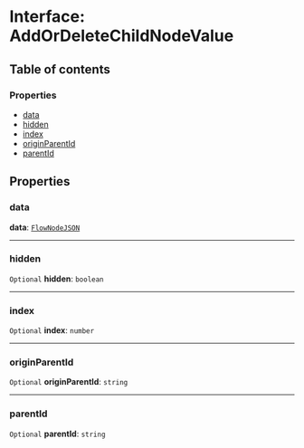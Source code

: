 # Interface: AddOrDeleteChildNodeValue

## Table of contents

### Properties

* [data](/auto-docs/document/interfaces/AddOrDeleteChildNodeValue.md#data)
* [hidden](/auto-docs/document/interfaces/AddOrDeleteChildNodeValue.md#hidden)
* [index](/auto-docs/document/interfaces/AddOrDeleteChildNodeValue.md#index)
* [originParentId](/auto-docs/document/interfaces/AddOrDeleteChildNodeValue.md#originparentid)
* [parentId](/auto-docs/document/interfaces/AddOrDeleteChildNodeValue.md#parentid)

## Properties

### data

**data**: [`FlowNodeJSON`](/auto-docs/document/interfaces/FlowNodeJSON.md)

***

### hidden

`Optional` **hidden**: `boolean`

***

### index

`Optional` **index**: `number`

***

### originParentId

`Optional` **originParentId**: `string`

***

### parentId

`Optional` **parentId**: `string`

